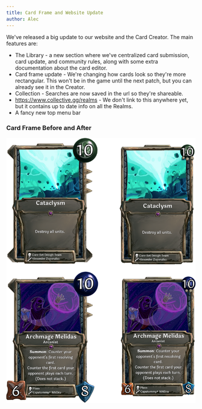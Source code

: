 ```yaml
---
title: Card Frame and Website Update
author: Alec
---
```


We've released a big update to our website and the Card Creator. The main features are:
* The Library - a new section where we've centralized card submission, card update, and community rules, along with some extra documentation about the card editor.
* Card frame update - We're changing how cards look so they're more rectangular. This won't be in the game until the next patch, but you can already see it in the Creator.
* Collection - Searches are now saved in the url so they're shareable.
* https://www.collective.gg/realms - We don't link to this anywhere yet, but it contains up to date info on all the Realms.
* A fancy new top menu bar

### Card Frame Before and After

![Card Frame Update](assets/2019-11-08/card-frame-before-and-after.png)
